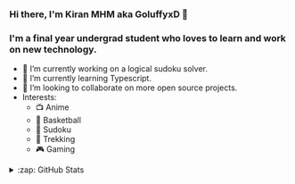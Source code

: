 ### Hi there, I'm Kiran MHM aka GoluffyxD 👋 

### I'm a final year undergrad student who loves to learn and work on new technology.
- 🔭 I’m currently working on a logical sudoku solver.
- 🌱 I’m currently learning Typescript.
- 👯 I’m looking to collaborate on more open source projects.
- Interests: 
  * :tv: Anime
  * :basketball: Basketball
  * :newspaper: Sudoku
  * :mount_fuji: Trekking
  * :video_game: Gaming

<details>
  <summary>:zap: GitHub Stats</summary>

  <img align="left" alt="GoluffyxD's GitHub Stats" src="https://github-readme-stats-drab-chi.vercel.app/api?username=goluffyxd&show_icons=true&hide_border=true" />

</details>
